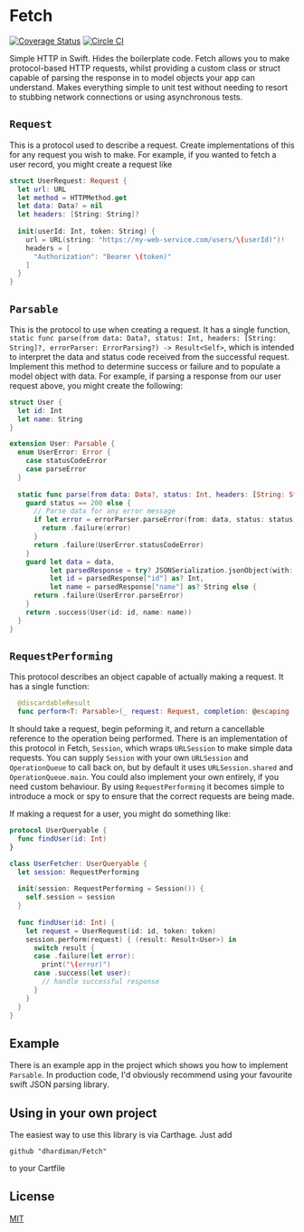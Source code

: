 # Fetch
[![Coverage Status](https://coveralls.io/repos/github/dhardiman/Fetch/badge.svg)](https://coveralls.io/github/dhardiman/Fetch)
[![Circle CI](https://circleci.com/gh/dhardiman/Fetch.svg?style=svg)](https://circleci.com/gh/dhardiman/Fetch)

Simple HTTP in Swift. Hides the boilerplate code. Fetch allows you to make protocol-based HTTP requests, whilst providing a custom class or struct capable of parsing the response in to model objects your app can understand. Makes everything simple to unit test without needing to resort to stubbing network connections or using asynchronous tests.

## `Request`
This is a protocol used to describe a request. Create implementations of this for any request you wish to make. For example, if you wanted to fetch a user record, you might create a request like

```swift
struct UserRequest: Request {
  let url: URL
  let method = HTTPMethod.get
  let data: Data? = nil
  let headers: [String: String]?
  
  init(userId: Int, token: String) {
    url = URL(string: "https://my-web-service.com/users/\(userId)")!
    headers = [
      "Authorization": "Bearer \(token)"
    ]
  }
}
```

## `Parsable`
This is the protocol to use when creating a request. It has a single function, `static func parse(from data: Data?, status: Int, headers: [String: String]?, errorParser: ErrorParsing?) -> Result<Self>`, which is intended to interpret the data and status code received from the successful request. Implement this method to determine success or failure and to populate a model object with data. For example, if parsing a response from our user request above, you might create the following:
  
```swift
struct User {
  let id: Int
  let name: String
}

extension User: Parsable {
  enum UserError: Error {
    case statusCodeError
    case parseError
  }
  
  static func parse(from data: Data?, status: Int, headers: [String: String]?, errorParser: ErrorParsing?) -> Result<User> {
    guard status == 200 else {
      // Parse data for any error message
      if let error = errorParser.parseError(from: data, status: status) {
        return .failure(error)
      }
      return .failure(UserError.statusCodeError)
    }
    guard let data = data, 
          let parsedResponse = try? JSONSerialization.jsonObject(with: data, options: []) as? [[String: AnyObject]],
          let id = parsedResponse["id"] as? Int,
          let name = parsedResponse["name"] as? String else {
      return .failure(UserError.parseError)
    }
    return .success(User(id: id, name: name))
  }
}
```

## `RequestPerforming`
This protocol describes an object capable of actually making a request. It has a single function:
```swift
  @discardableResult
  func perform<T: Parsable>(_ request: Request, completion: @escaping (Result<T>) -> Void) -> Cancellable
```

It should take a request, begin peforming it, and return a cancellable reference to the operation being performed. There is an implementation of this protocol in Fetch, `Session`, which wraps `URLSession` to make simple data requests. You can supply `Session` with your own `URLSession` and `OperationQueue` to call back on, but by default it uses `URLSession.shared` and `OperationQueue.main`. You could also implement your own entirely, if you need custom behaviour. By using `RequestPerforming` it becomes simple to introduce a mock or spy to ensure that the correct requests are being made.

If making a request for a user, you might do something like:

```swift
protocol UserQueryable {
  func findUser(id: Int)
}

class UserFetcher: UserQueryable {
  let session: RequestPerforming
  
  init(session: RequestPerforming = Session()) {
    self.session = session
  }
  
  func findUser(id: Int) {
    let request = UserRequest(id: id, token: token)
    session.perform(request) { (result: Result<User>) in
      switch result {
      case .failure(let error):
        print("\(error)")
      case .success(let user):
        // handle successful response  
      }
    }
  }
}
```

## Example
There is an example app in the project which shows you how to implement `Parsable`. In production code, I'd obviously recommend using your favourite swift JSON parsing library.

## Using in your own project
The easiest way to use this library is via Carthage. Just add

    github "dhardiman/Fetch"

to your Cartfile

## License
[MIT](LICENSE.md) 
